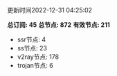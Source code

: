 更新时间2022-12-31 04:25:02

**总订阅: 45**
**总节点: 872**
**有效节点: 211**
- ssr节点: 4
- ss节点: 23
- v2ray节点: 178
- trojan节点: 6
